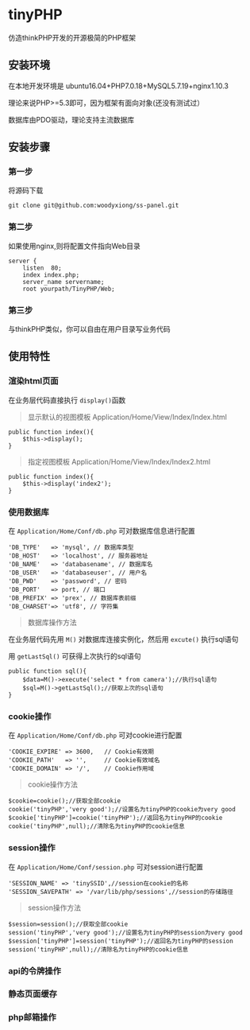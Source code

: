 # tinyPHP

仿造thinkPHP开发的开源极简的PHP框架

## 安装环境
在本地开发环境是 ubuntu16.04+PHP7.0.18+MySQL5.7.19+nginx1.10.3

理论来说PHP>=5.3即可，因为框架有面向对象(还没有测试过）

数据库由PDO驱动，理论支持主流数据库

## 安装步骤
### 第一步
将源码下载
```
git clone git@github.com:woodyxiong/ss-panel.git
```

### 第二步

如果使用nginx,则将配置文件指向Web目录
```
server {
    listen	80;
    index index.php;
    server_name servername;
	root yourpath/TinyPHP/Web;
```

### 第三步

与thinkPHP类似，你可以自由在用户目录写业务代码

## 使用特性

### 渲染html页面

在业务层代码直接执行 `display()`函数
> 显示默认的视图模板
> Application/Home/View/Index/Index.html

```
public function index(){
    $this->display();
}
```
> 指定视图模板 Application/Home/View/Index/Index2.html

```
public function index(){
    $this->display('index2');
}
```

### 使用数据库
在 `Application/Home/Conf/db.php` 可对数据库信息进行配置
```
'DB_TYPE'   => 'mysql', // 数据库类型
'DB_HOST'   => 'localhost', // 服务器地址
'DB_NAME'   => 'databasename', // 数据库名
'DB_USER'   => 'databaseuser', // 用户名
'DB_PWD'    => 'password', // 密码
'DB_PORT'   => port, // 端口
'DB_PREFIX' => 'prex', // 数据库表前缀
'DB_CHARSET'=> 'utf8', // 字符集
```

>数据库操作方法

在业务层代码先用 `M()` 对数据库连接实例化，然后用 `excute()` 执行sql语句

用 `getLastSql()` 可获得上次执行的sql语句
```
public function sql(){
    $data=M()->execute('select * from camera');//执行sql语句
    $sql=M()->getLastSql();//获取上次的sql语句
}
```

### cookie操作
在 `Application/Home/Conf/db.php` 可对cookie进行配置
```
'COOKIE_EXPIRE' => 3600,   // Cookie有效期
'COOKIE_PATH'   => '',     // Cookie有效域名
'COOKIE_DOMAIN' => '/',    // Cookie作用域
```

>cookie操作方法

```
$cookie=cookie();//获取全部cookie
cookie('tinyPHP','very good');//设置名为tinyPHP的cookie为very good
$cookie['tinyPHP']=cookie('tinyPHP');//返回名为tinyPHP的cookie
cookie('tinyPHP',null);//清除名为tinyPHP的cookie信息
```

### session操作
在 `Application/Home/Conf/session.php` 可对session进行配置
```
'SESSION_NAME' => 'tinySSID',//session在cookie的名称
'SESSION_SAVEPATH' => '/var/lib/php/sessions',//session的存储路径
```
> session操作方法

```
$session=session();//获取全部cookie
session('tinyPHP','very good');//设置名为tinyPHP的session为very good
$session['tinyPHP']=session('tinyPHP');//返回名为tinyPHP的session
session('tinyPHP',null);//清除名为tinyPHP的cookie信息
```

### api的令牌操作

### 静态页面缓存

### php邮箱操作
